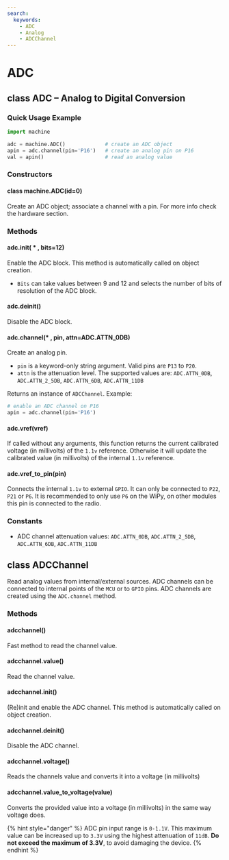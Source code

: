 ```yaml
---
search:
  keywords:
    - ADC
    - Analog
    - ADCChannel
---
```


# ADC

## class ADC – Analog to Digital Conversion

### Quick Usage Example

```python
import machine

adc = machine.ADC()             # create an ADC object
apin = adc.channel(pin='P16')   # create an analog pin on P16
val = apin()                    # read an analog value
```

### Constructors

#### class machine.ADC\(id=0)

Create an ADC object; associate a channel with a pin. For more info check the hardware section.

### Methods

#### adc.init\( \* , bits=12)

Enable the ADC block. This method is automatically called on object creation.

* `Bits` can take values between 9 and 12 and selects the number of bits of resolution of the ADC block.

#### adc.deinit\()

Disable the ADC block.

#### adc.channel\(\* , pin, attn=ADC.ATTN\_0DB)

Create an analog pin.

* `pin` is a keyword-only string argument. Valid pins are `P13` to `P20`.
* `attn` is the attenuation level. The supported values are: `ADC.ATTN_0DB`, `ADC.ATTN_2_5DB`, `ADC.ATTN_6DB`, `ADC.ATTN_11DB`

Returns an instance of `ADCChannel`. Example:

```python
# enable an ADC channel on P16
apin = adc.channel(pin='P16')
```

#### adc.vref\(vref)

If called without any arguments, this function returns the current calibrated voltage \(in millivolts) of the `1.1v` reference. Otherwise it will update the calibrated value \(in millivolts) of the internal `1.1v` reference.

#### adc.vref\_to\_pin\(pin)

Connects the internal `1.1v` to external `GPIO`. It can only be connected to `P22`, `P21` or `P6`. It is recommended to only use `P6` on the WiPy, on other modules this pin is connected to the radio.

### Constants

* ADC channel attenuation values: `ADC.ATTN_0DB`, `ADC.ATTN_2_5DB`, `ADC.ATTN_6DB`, `ADC.ATTN_11DB`

## class ADCChannel

Read analog values from internal/external sources. ADC channels can be connected to internal points of the `MCU` or to `GPIO` pins. ADC channels are created using the `ADC.channel` method.

### Methods

#### adcchannel\()

Fast method to read the channel value.

#### adcchannel.value\()

Read the channel value.

#### adcchannel.init\()

\(Re)init and enable the ADC channel. This method is automatically called on object creation.

#### adcchannel.deinit\()

Disable the ADC channel.

#### adcchannel.voltage\()

Reads the channels value and converts it into a voltage \(in millivolts)

#### adcchannel.value\_to\_voltage\(value)

Converts the provided value into a voltage \(in millivolts) in the same way voltage does.

{% hint style="danger" %}
ADC pin input range is `0-1.1V`. This maximum value can be increased up to `3.3V` using the highest attenuation of `11dB`. **Do not exceed the maximum of 3.3V**, to avoid damaging the device.
{% endhint %}

